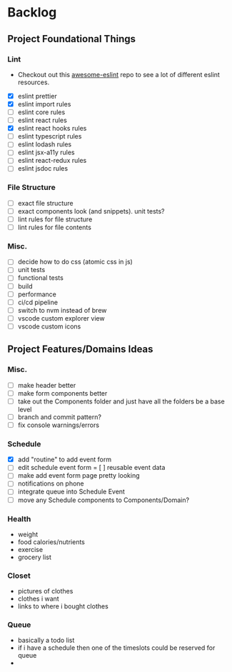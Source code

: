 # Backlog

## Project Foundational Things

### Lint

- Checkout out this [awesome-eslint](https://github.com/dustinspecker/awesome-eslint) repo to see a lot of different eslint resources.

- [x] eslint prettier
- [x] eslint import rules
- [ ] eslint core rules
- [ ] eslint react rules
- [x] eslint react hooks rules
- [ ] eslint typescript rules
- [ ] eslint lodash rules
- [ ] eslint jsx-a11y rules
- [ ] eslint react-redux rules
- [ ] eslint jsdoc rules

### File Structure

- [ ] exact file structure
- [ ] exact components look (and snippets). unit tests?
- [ ] lint rules for file structure
- [ ] lint rules for file contents

### Misc.

- [ ] decide how to do css (atomic css in js)
- [ ] unit tests
- [ ] functional tests
- [ ] build
- [ ] performance
- [ ] ci/cd pipeline
- [ ] switch to nvm instead of brew
- [ ] vscode custom explorer view
- [ ] vscode custom icons

## Project Features/Domains Ideas

### Misc.

- [ ] make header better
- [ ] make form components better
- [ ] take out the Components folder and just have all the folders be a base level
- [ ] branch and commit pattern?
- [ ] fix console warnings/errors

### Schedule

- [x] add "routine" to add event form
- [ ] edit schedule event form
= [ ] reusable event data
- [ ] make add event form page pretty looking
- [ ] notifications on phone
- [ ] integrate queue into Schedule Event
- [ ] move any Schedule components to Components/Domain?
  
### Health
  - weight
  - food calories/nutrients
  - exercise
  - grocery list

### Closet
  - pictures of clothes
  - clothes i want
  - links to where i bought clothes
  
### Queue
  - basically a todo list
  - if i have a schedule then one of the timeslots could be reserved for queue
- 


